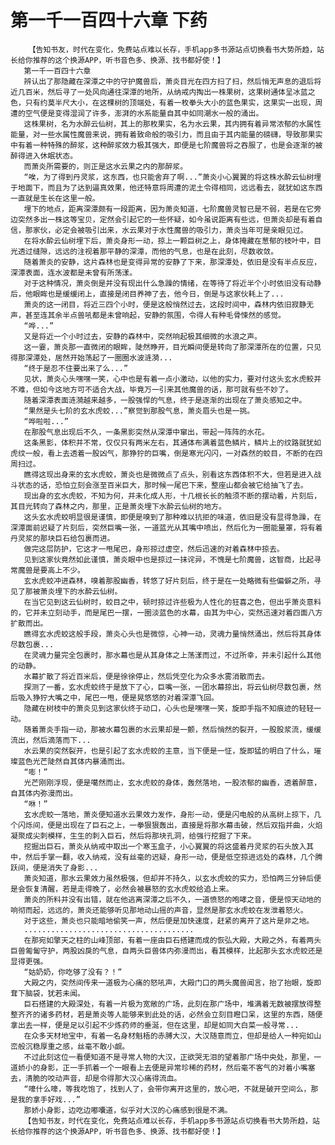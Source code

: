 # 第一千一百四十六章 下药
        【告知书友，时代在变化，免费站点难以长存，手机app多书源站点切换看书大势所趋，站长给你推荐的这个换源APP，听书音色多、换源、找书都好使！】
       第一千一百四十六章
       辨认出了那隐藏在深潭之中的守护魔兽后，萧炎目光在四方扫了扫，然后悄无声息的退后将近几百米，然后寻了一处风向通往深潭的地所，从纳戒内掏出一株果树，这果树通体呈冰蓝之色，只有约莫半尺大小，在这棵树的顶端处，有着一枚拳头大小的蓝色果实，这果实一出现，周遭的空气便是变得湿润了许多，澎湃的水系能量自其中如同潮水一般的涌出。
       这株果树，名为水醉云仙树，其上的那枚果实，名为水云果，其内拥有着异常浓郁的水属性能量，对一些水属性魔兽来说，拥有着致命般的吸引力，而且由于其内能量的磅礴，导致那果实中有着一种特殊的醉浆，这种醉浆效力极其强大，即便是七阶魔兽将之吞服了，也是会逐渐的被醉得进入休眠状态。
       而萧炎所需要的，则正是这水云果之内的那醉浆。
       “唉，为了得到丹灵浆，这东西，也只能舍弃了啊...”萧炎小心翼翼的将这株水酔云仙树埋于地面下，而且为了达到逼真效果，他还特意将周遭的泥土令得相同，远远看去，就犹如这东西一直就是生长在这里一般。
       埋下的地点，距离深潭颇有一段距离，因为萧炎知道，七阶魔兽灵智已是不弱，若是在它旁边突然多出一株这等宝贝，定然会引起它的一些怀疑，如今虽说距离有些远，但萧炎却是有着自信，那家伙，必定会被吸引出来，水云果对于水性魔兽的吸引力，萧炎当年可是亲眼见过。
       在将水酔云仙树埋下后，萧炎身形一动，掠上一颗巨树之上，身体掩藏在葱郁的枝叶中，目光透过缝隙，远远的注视着那平静的深潭，而他的气息，也是在此刻，尽数收敛。
       随着萧炎的安静，这片森林也是变得异常的安静了下来，那深潭处，依旧是没有半点反应，深潭表面，连水波都是未曾有所荡漾。
       对于这种情况，萧炎倒是并没有现出什么急躁的情绪，在等待了将近半个小时依旧没有动静后，他眼眸也是缓缓闭上，直接是闭目养神了去，他今日，倒是与这家伙耗上了...
       萧炎的这一闭目，将近三四个小时，便是这般悄然过去，这段时间中，森林内依旧寂静无声，甚至连其余半点兽吼都是未曾响起，安静的氛围，令得人有种毛骨悚然的感觉。
       “哗...”
       又是将近一个小时过去，安静的森林中，突然响起极其细微的水浪之声。
       这一霎，萧炎那一直微闭的眼眸，陡然睁开，目光瞬间便是转向了那深潭所在的位置，只见得那深潭处，居然开始荡起了一圈圈水波涟漪...
       “终于是忍不住要出来了么...”
       见状，萧炎心头嘿嘿一笑，心中也是有着一点小激动，以他的实力，要对付这头玄水虎鲛并不难，但如今这地方可不适合大战，毕竟万一引来其他魔兽的话，那可就有些不妙了。
       随着深潭表面涟漪越来越多，一股强悍的气息，终于是逐渐的出现在了萧炎感知之中。
       “果然是头七阶的玄水虎蛟...”察觉到那股气息，萧炎眉头也是一挑。
       “哗啦啦...”
       在那股气息出现后不久，一条黑影突然从深潭中窜出，带起一阵阵的水花。
       这条黑影，体积并不常，仅仅只有两米左右，其通体布满着蓝色鳞片，鳞片上的纹路就犹如虎纹一般，看上去透着一股凶气，那狰狞的巨嘴，倒是寒光闪闪，一对森然的蛟目，不断的在四周扫过。
       瞧得这现出身来的玄水虎蛟，萧炎也是微微点了点头，别看这东西体积不大，但若是进入战斗状态的话，恐怕立刻会涨至百米巨大，那时候一尾巴下来，整座山都会被它给抽飞了去。
       现出身的玄水虎蛟，不知为何，并未化成人形，十几根长长的触须不断的摆动着，片刻后，其目光转向了森林之内，那里，正是萧炎埋下水酔云仙树的地方。
       这头玄水虎蛟明显很是谨慎，即便是嗅到了那种难以抗拒的味道，依旧是没有显得急躁，在深潭面前迟疑了片刻后，突然巨嘴一张，一道蓝光从其嘴中喷出，然后化为一圈能量罩，将有着丹灵浆的那块巨石给包裹而进。
       做完这层防护，它这才一甩尾巴，身形掠过虚空，然后迅速的对着森林中掠去。
       见到这家伙竟然如此谨慎，萧炎眼中也是掠过一抹诧异，不愧是七阶魔兽，这智商，比起寻常魔兽是要高上不少。
       玄水虎蛟冲进森林，嗅着那股幽香，转悠了好片刻后，终于是在一处略微有些偏僻之所，寻见了那被萧炎埋下的水酔云仙树。
       在当它见到这云仙树时，蛟目之中，顿时掠过许些极为人性化的狂喜之色，但出乎萧炎意料的，它并未立刻动手，而是尾巴一摆，一圈淡蓝色的水幕，由其为中心，突然迅速对着四面八方扩散而出。
       瞧得玄水虎蛟这般手段，萧炎心头也是微惊，心神一动，灵魂力量悄然涌出，然后将其身体尽数包裹...
       在灵魂力量完全包裹时，那水幕也是从其身体之上荡漾而过，不过所幸，并未引起什么其他的动静。
       水幕扩散了将近百米后，便是徐徐停止，然后凭空化为众多水雾消散而去。
       探测了一番，玄水虎蛟终于是放下了心，巨嘴一张，一团水幕掠出，将云仙树尽数包裹，然后吸入狰狞大嘴之中，尾巴一甩，便是晃悠悠的对着深潭飞回。
       隐藏在树枝中的萧炎见到这家伙终于动口，心头也是嘿嘿一笑，旋即手指不知痕迹的轻轻一动。
       随着萧炎手指一动，那被水幕包裹的水云果却是一颤，然后悄然的裂开，一股股浆流，缓缓流出，然后滴落而下...
       水云果的突然裂开，也是引起了玄水虎蛟的主意，当下便是一怔，旋即猛的明白了什么，璀璨蓝色光芒陡然自其体内暴涌而出。
       “嘭！”
       光芒刚刚浮现，便是噶然而止，玄水虎蛟的身体，轰然落地，一股浓郁的幽香，透着醉意，自其体内弥漫而出。
       “咻！”
       玄水虎蛟一落地，萧炎便知道水云果效力发作，身形一动，便是闪电般的从高树上掠下，几个闪烁间，便是出现在了巨石之上，一拳狠狠轰出，直接是将那水幕击破，然后双指并曲，火焰凝聚成尖刺模样，生生的刺入巨石，然后将那块孔洞，给强行挖掘了下来。
       挖掘出巨石，萧炎从纳戒中取出一个寒玉盒子，小心翼翼的将这盛着丹灵浆的石头放入其中，然后手掌一翻，收入纳戒，没有丝毫的迟疑，身形一动，便是低空掠进远处的森林，几个腾跃间，便是消失了身影...
       萧炎知道，那水云果效力虽然极强，但却并不持久，以玄水虎蛟的实力，恐怕两三分钟后便是会恢复清醒，若是走得晚了，必然会被暴怒的玄水虎蛟给追上来。
       萧炎的所料并没有出错，就在他逃离深潭之后不久，一道愤怒的咆哮之音，便是惊天动地的响彻而起，远远的，萧炎还能够听见那地动山摇的声音，显然是那玄水虎蛟在发泄着怒火。
       对于这些，萧炎也只能暗地偷笑一声，然后便是加快速度，赶紧的离开了这片是非之地。
       ......................................
       在那宛如擎天之柱的山峰顶部，有着一座由巨石搭建而成的恢弘大殿，大殿之外，有着两头巨兽匍匐守护，两股凶戾的气息，自两头巨兽体内弥漫而出，看其模样，比起那头玄水虎蛟还是显得更强。
       “姑奶奶，你吃够了没有？！”
       大殿之内，突然间传来一道极为心痛的怒吼声，大殿门口的两头魔兽闻言，抬了抬眼，旋即耷下脑袋，犹若未闻。
       巨石搭建的大殿深处，有着一片极为宽敞的广场，此刻在那广场中，堆满着无数被摆放得整整齐齐的诸多药材，若是萧炎等人能够来到此处的话，必然会立刻目瞪口呆，这里的东西，随便拿出去一样，便是足以引起不少炼药师的垂涎，但在这里，却是如同大白菜一般寻常...
       在众多天材地宝中，有着一名身材魁梧的赤膊大汉，大汉随意而立，但却是给人一种宛如山峦般沉稳厚重之感，丝毫不敢小觑。
       不过此刻这位一看便知道不是寻常人物的大汉，正欲哭无泪的望着那广场中央处，那里，一道娇小的身影，正一手抓着一个一眼看上去便是异常珍稀的药材，然后毫不客气的对着小嘴塞去，清脆的咬动声音，却是令得那大汉心痛得流血。
       “嚎什么嚎，等我吃饱了，找到人了，会带你离开这里的，放心吧，不就是破开空间么，那是我的拿手好戏...”
       那娇小身影，边吃边嘟囔道，似乎对大汉的心痛感到很是不满。
       【告知书友，时代在变化，免费站点难以长存，手机app多书源站点切换看书大势所趋，站长给你推荐的这个换源APP，听书音色多、换源、找书都好使！】